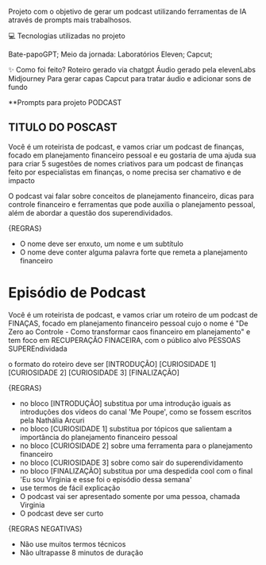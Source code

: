 Projeto com o objetivo de gerar um podcast utilizando ferramentas de IA através de prompts mais trabalhosos.


💻 Tecnologias utilizadas no projeto

Bate-papoGPT;
Meio da jornada:
Laboratórios Eleven;
Capcut;

✨ Como foi feito?
Roteiro gerado via chatgpt
Áudio gerado pela elevenLabs
Midjourney Para gerar capas
Capcut para tratar áudio e adicionar sons de fundo

**Prompts para projeto PODCAST

## TITULO DO POSCAST

Você é um roteirista de podcast, e vamos criar um podcast de finanças, focado em planejamento financeiro pessoal e eu gostaria de uma ajuda sua para criar 5 sugestões
de nomes criativos para um podcast de finanças feito por especialistas em finanças, o nome precisa ser chamativo e de impacto

O podcast vai falar sobre conceitos de planejamento financeiro, dicas para controle financeiro e ferramentas que pode auxilia o planejamento pessoal, além de abordar a questão dos superendividados.

{REGRAS}

- O nome deve ser enxuto, um nome e um subtítulo
- O nome deve conter alguma palavra forte que remeta a planejamento financeiro

# Episódio de Podcast

Você é um roteirista de podcast, e vamos criar um  roteiro de um podcast de FINAÇAS, focado em planejamento financeiro pessoal cujo o nome é "De Zero ao Controle - Como transformar caos financeiro em planejamento" e tem foco em RECUPERAÇÃO FINACEIRA,  com o público alvo PESSOAS SUPEREndividada

o formato do roteiro deve ser
[INTRODUÇÃO]
[CURIOSIDADE 1]
[CURIOSIDADE 2]
[CURIOSIDADE 3]
[FINALIZAÇÃO]

{REGRAS}

- no bloco [INTRODUÇÃO] substitua por uma introdução iguais as introduções dos vídeos do canal 'Me Poupe', como se fossem escritos pela Nathália Arcuri
- no bloco [CURIOSIDADE 1] substitua por tópicos que salientam a importância do planejamento financeiro pessoal
- no bloco [CURIOSIDADE 2] sobre uma ferramenta para o planejamento financeiro
- no bloco [CURIOSIDADE 3] sobre como sair do superendividamento
- no bloco [FINALIZAÇÃO] substitua por uma despedida cool com o final 'Eu sou Virginia e esse foi o episódio dessa semana'
- use termos de fácil explicação
- O podcast vai ser apresentado somente por uma pessoa, chamada Virginia
- O podcast deve ser curto

{REGRAS NEGATIVAS}

- Não use muitos termos técnicos
- Não ultrapasse 8 minutos de duração
